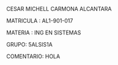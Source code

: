 CESAR MICHELL CARMONA ALCANTARA

MATRICULA : AL1-901-017

MATERIA : ING EN SISTEMAS

GRUPO: 5ALSIS1A 

COMENTARIO: HOLA 